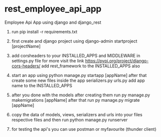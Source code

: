 # rest_employee_api_app
Employee Api App using django and django_rest  

1) run pip install -r requirements.txt

2) first create and django project 
   using django-admin startproject [projectName]

3) add corsheaders to your INSTALLED_APPS and MIDDLEWARE in settings.py 
   file for more visit the link https://pypi.org/project/django-cors-headers/
   add rest_framework to the INSTALLED_APPS also

4) start an app using python manage.py startapp [appName]
   after that create some new files inside the app
   serializers.py
   urls.py
   add app name to the INSTALLED_APPS 
  
 5) after you done with the models after creating them 
    run py manage.py makemigrations [appName]
    after that run py manage.py migrate [appName]

6) copy the data of models, views, serializers and urls into your files respective files and then 
   run python manage.py runserver
   
7) for testing the api's you can use postman or myfavourite (thunder client)

